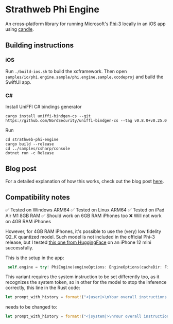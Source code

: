 # Strathweb Phi Engine

An cross-platform library for running Microsoft's [Phi-3](https://azure.microsoft.com/en-us/blog/introducing-phi-3-redefining-whats-possible-with-slms/) locally in an iOS app using [candle](https://github.com/huggingface/candle).

## Building instructions

### iOS

Run `./build-ios.sh` to build the xcframework.
Then open `samples/io/phi.engine.sample/phi.engine.sample.xcodeproj` and build the SwiftUI app.

### C#

Install UniFFI C# bindings generator

```shell
cargo install uniffi-bindgen-cs --git https://github.com/NordSecurity/uniffi-bindgen-cs --tag v0.8.0+v0.25.0
```

Run

```shell
cd strathweb-phi-engine
cargo build --release
cd ../samples/csharp/console
dotnet run -c Release
```

## Blog post

For a detailed explanation of how this works, check out the blog post [here](https://www.strathweb.com/2024/05/running-microsoft-phi-3-model-in-an-ios-app-with-rust/).

## Compatibility notes

✅ Tested on Windows ARM64
✅ Tested on Linux ARM64
✅ Tested on iPad Air M1 8GB RAM
✅ Should work on 6GB RAM iPhones too
❌ Will not work on 4GB RAM iPhones

However, for 4GB RAM iPhones, it's possible to use the (very) low fidelity Q2_K quantized model. Such model is not included in the official Phi-3 release, but I tested [this one from HuggingFace](https://huggingface.co/SanctumAI/Phi-3-mini-4k-instruct-GGUF) on an iPhone 12 mini successfully.

This is the setup in the app:

```swift
 self.engine = try! PhiEngine(engineOptions: EngineOptions(cacheDir: FileManager.default.temporaryDirectory.path(), systemInstruction: nil, tokenizerRepo: nil, modelRepo: "SanctumAI/Phi-3-mini-4k-instruct-GGUF", modelFileName: "phi-3-mini-4k-instruct.Q2_K.gguf", modelRevision: "main"), eventHandler: ModelEventsHandler(parent: self))
```

This variant requires the system instruction to be set differently too, as it recognizes the system token, so in other for the model to stop the inference correctly, this line in the Rust code:

```rust
let prompt_with_history = format!("<|user|>\nYour overall instructions are: {}<|end|>\n<|assistant|>Understood, I will adhere to these instructions<|end|>{}\n<|assistant|>\n", self.system_instruction, history_prompt);
```

needs to be changed to:

```rust
let prompt_with_history = format!("<|system|>\nYour overall instructions are: {}<|end|>{}\n<|assistant|>\n", self.system_instruction, history_prompt);
```